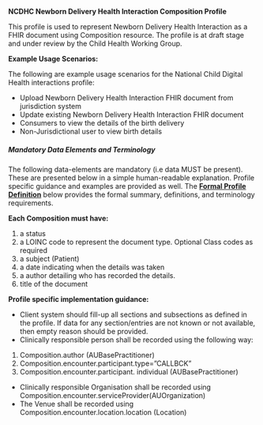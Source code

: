 **NCDHC Newborn Delivery Health Interaction Composition Profile**

This profile is used to represent Newborn Delivery Health Interaction as a FHIR document using Composition resource. The profile is at draft stage and under review by the Child Health Working Group. 

**Example Usage Scenarios:**

The following are example usage scenarios for the National Child Digital Health interactions
profile:

-   Upload Newborn Delivery Health Interaction FHIR document from jurisdiction system
-   Update existing Newborn Delivery Health Interaction FHIR document
-   Consumers to view the details of the birth delivery
-   Non-Jurisdictional user to view birth details


##### Mandatory Data Elements and Terminology


The following data-elements are mandatory (i.e data MUST be present). These are presented below in a simple human-readable explanation.  Profile specific guidance and examples are provided as well.  The [**Formal Profile Definition**](#profile) below provides the  formal summary, definitions, and  terminology requirements.  

**Each Composition must have:**

1.  a status  
1.  a LOINC code to represent the document type. Optional Class codes as required
1.  a subject (Patient)
1.  a date indicating when the details was taken
1.	a author detailing who has recorded the details.
1.  title of the document

**Profile specific implementation guidance:**

* Client system should fill-up all sections and subsections as defined in the profile. If data for any section/entries are not known or not available, then empty reason should be provided.
* Clinically responsible person shall be recorded using the following way:
1.  Composition.author (AUBasePractitioner)
1.  Composition.encounter.participant.type=”CALLBCK”
1.  Composition.encounter.participant. individual (AUBasePractitioner)
* Clinically responsible Organisation shall be recorded using Composition.encounter.serviceProvider(AUOrganization) 
* The Venue shall be recorded using Composition.encounter.location.location (Location)


[Composition]: http://hl7.org.au/fhir/base2018Oct/StructureDefinition-au-composition.html
[extensible]: http://hl7.org/fhir/terminologies.html#extensible
[General Guidance Section]: definitions.html


